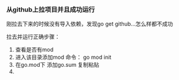 ### 从github上拉项目并且成功运行

刚拉去下来的时候没有导入依赖，发现go get github...怎么样都不成功

拉去并运行正确步骤：
1. 查看是否有mod
2. 进入该目录添加mod 命令： go mod init 
3. 在go.mod下 添加go.sum 复制粘贴
4. 